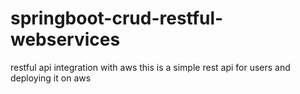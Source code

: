 # springboot-crud-restful-webservices
restful api integration with aws
this is a simple rest api for users and deploying it on aws
